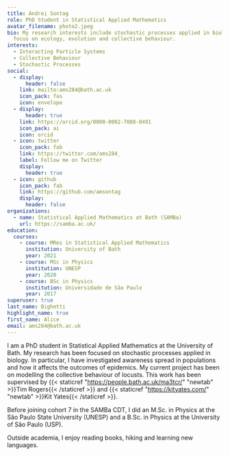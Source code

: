 ```yaml
---
title: Andrei Sontag
role: PhD Student in Statistical Applied Mathematics
avatar_filename: photo2.jpeg
bio: My research interests include stochastic processes applied in biology, with
  focus on ecology, evolution and collective behaviour.
interests:
  - Interacting Particle Systems
  - Collective Behaviour
  - Stochastic Processes
social:
  - display:
      header: false
    link: mailto:ams284@bath.ac.uk
    icon_pack: fas
    icon: envelope
  - display:
      header: true
    link: https://orcid.org/0000-0002-7088-0491
    icon_pack: ai
    icon: orcid
  - icon: twitter
    icon_pack: fab
    link: https://twitter.com/ams284_
    label: Follow me on Twitter
    display:
      header: true
  - icon: github
    icon_pack: fab
    link: https://github.com/amsontag
    display:
      header: false
organizations:
  - name: Statistical Applied Mathematics at Bath (SAMBa)
    url: https://samba.ac.uk/
education:
  courses:
    - course: MRes in Statistical Applied Mathematics
      institution: University of Bath
      year: 2021
    - course: MSc in Physics
      institution: UNESP
      year: 2020
    - course: BSc in Physics
      institution: Universidade de São Paulo
      year: 2017
superuser: true
last_name: Bighetti
highlight_name: true
first_name: Alice
email: ams284@bath.ac.uk
---
```

I am a PhD student in Statistical Applied Mathematics at the University of Bath. My research has been focused on stochastic processes applied in biology. In particular, I have investigated awareness spread in populations and how it affects the outcomes of epidemics. My current project has been on modelling the collective behaviour of locusts. This work has been supervised by {{< staticref "https://people.bath.ac.uk/ma3tcr/" "newtab" >}}Tim Rogers{{< /staticref >}} and {{< staticref "https://kityates.com/" "newtab" >}}Kit Yates{{< /staticref >}}.

B﻿efore joining cohort 7 in the SAMBa CDT, I did an M.Sc. in Physics at the São Paulo State University (UNESP) and a B.Sc. in Physics at the University of São Paulo (USP).

O﻿utside academia, I enjoy reading books, hiking and learning new languages.